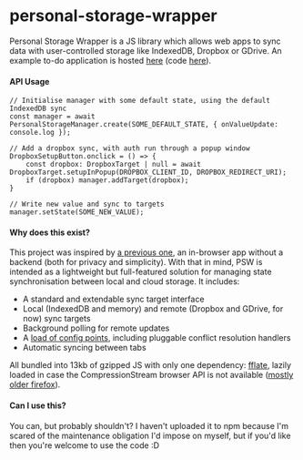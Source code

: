# personal-storage-wrapper

Personal Storage Wrapper is a JS library which allows web apps to sync data with user-controlled storage like IndexedDB, Dropbox or GDrive. An example to-do application is hosted [here](https://athenodoros.github.io/personal-storage-wrapper/) (code [here](https://github.com/Athenodoros/personal-storage-wrapper/blob/main/personal-storage-wrapper-example/src/application/index.tsx)).

#### API Usage

```
// Initialise manager with some default state, using the default IndexedDB sync
const manager = await PersonalStorageManager.create(SOME_DEFAULT_STATE, { onValueUpdate: console.log });

// Add a dropbox sync, with auth run through a popup window
DropboxSetupButton.onclick = () => {
    const dropbox: DropboxTarget | null = await DropboxTarget.setupInPopup(DROPBOX_CLIENT_ID, DROPBOX_REDIRECT_URI);
    if (dropbox) manager.addTarget(dropbox);
}

// Write new value and sync to targets
manager.setState(SOME_NEW_VALUE);
```

#### Why does this exist?

This project was inspired by [a previous one](https://github.com/Athenodoros/TopHat), an in-browser app without a backend (both for privacy and simplicity). With that in mind, PSW is intended as a lightweight but full-featured solution for managing state synchronisation between local and cloud storage. It includes:
- A standard and extendable sync target interface
- Local (IndexedDB and memory) and remote (Dropbox and GDrive, for now) sync targets
- Background polling for remote updates
- A [load of config points](https://github.com/Athenodoros/personal-storage-wrapper/blob/main/personal-storage-wrapper/src/manager/types/config.ts), including pluggable conflict resolution handlers
- Automatic syncing between tabs

All bundled into 13kb of gzipped JS with only one dependency: [fflate](https://www.npmjs.com/package/fflate), lazily loaded in case the CompressionStream browser API is not available ([mostly older firefox](https://caniuse.com/?search=compressionstream)).

#### Can I use this?

You can, but probably shouldn't? I haven't uploaded it to npm because I'm scared of the maintenance obligation I'd impose on myself, but if you'd like then you're welcome to use the code :D
